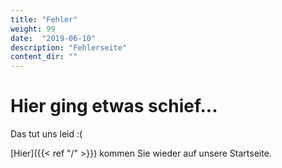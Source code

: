 ```yaml
---
title: "Fehler"
weight: 99
date:  "2019-06-10"
description: "Fehlerseite"
content_dir: ""
---
```


# Hier ging etwas schief...

Das tut uns leid :(

[Hier]({{< ref "/" >}}) kommen Sie wieder auf unsere Startseite.
